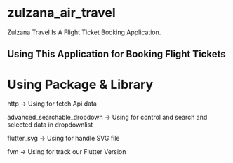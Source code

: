 
# zulzana_air_travel

Zulzana Travel Is A Flight Ticket Booking Application.

## Using This Application for Booking Flight Tickets

# Using Package & Library

http
-> Using for fetch Api data

advanced_searchable_dropdown
-> Using for control and search and selected data in dropdownlist

flutter_svg
-> Using for handle SVG file

fvm
-> Using for track our Flutter Version 

